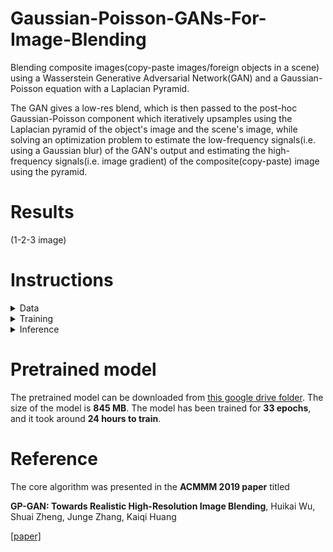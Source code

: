# Gaussian-Poisson-GANs-For-Image-Blending

Blending composite images(copy-paste images/foreign objects in a scene) using a Wasserstein Generative Adversarial Network(GAN) and a Gaussian-Poisson equation with a Laplacian Pyramid.

The GAN gives a low-res blend, which is then passed to the post-hoc Gaussian-Poisson component which iteratively upsamples using the Laplacian pyramid of the object's image and the scene's image, while solving an optimization problem to estimate the low-frequency signals(i.e. using a Gaussian blur) of the GAN's output and estimating the high-frequency signals(i.e. image gradient) of the composite(copy-paste) image using the pyramid.

# Results

(1-2-3 image)

# Instructions

<details>
<summary>
Data
</summary>
<br>
  
[The Transient Attributes dataset](http://transattr.cs.brown.edu/files/aligned_images.tar) - 1.8 GB

Once it is downloaded, extract the .tar file and crop the images by executing the following command:

```
python crop_images.py --data_path path_to_imageAlignedLD_folder --output_dir path_to_output_folder
```
<br>
</details>
<details>

<summary>
Training
</summary>

</details>

<details>

<summary>
Inference
</summary>
</details>

# Pretrained model

The pretrained model can be downloaded from [this google drive folder](https://drive.google.com/file/d/10eePae3qZEhlyoVFElpjRaHEfAOSYIXp/view?usp=sharing). The size of the model is **845 MB**. The model has been trained for **33 epochs**, and it took around **24 hours to train**.  

# Reference

The core algorithm was presented in the **ACMMM 2019 paper** titled

**GP-GAN: Towards Realistic High-Resolution Image Blending**, 
Huikai Wu, Shuai Zheng, Junge Zhang, Kaiqi Huang

[[paper]](https://arxiv.org/pdf/1703.07195.pdf)

